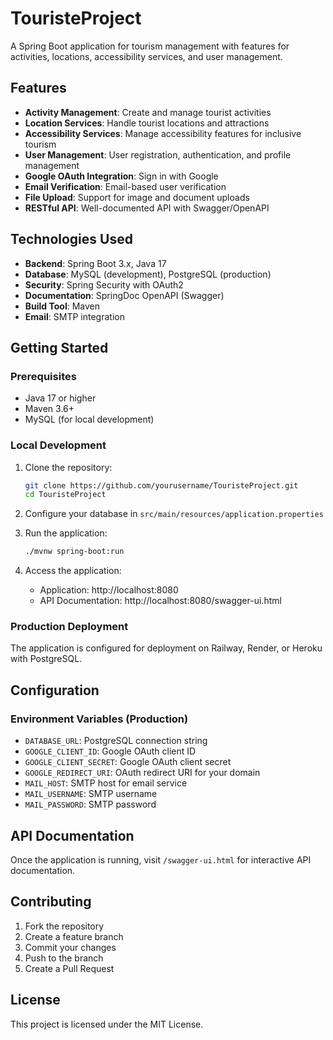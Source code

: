# TouristeProject

A Spring Boot application for tourism management with features for activities, locations, accessibility services, and user management.

## Features

- **Activity Management**: Create and manage tourist activities
- **Location Services**: Handle tourist locations and attractions
- **Accessibility Services**: Manage accessibility features for inclusive tourism
- **User Management**: User registration, authentication, and profile management
- **Google OAuth Integration**: Sign in with Google
- **Email Verification**: Email-based user verification
- **File Upload**: Support for image and document uploads
- **RESTful API**: Well-documented API with Swagger/OpenAPI

## Technologies Used

- **Backend**: Spring Boot 3.x, Java 17
- **Database**: MySQL (development), PostgreSQL (production)
- **Security**: Spring Security with OAuth2
- **Documentation**: SpringDoc OpenAPI (Swagger)
- **Build Tool**: Maven
- **Email**: SMTP integration

## Getting Started

### Prerequisites

- Java 17 or higher
- Maven 3.6+
- MySQL (for local development)

### Local Development

1. Clone the repository:

   ```bash
   git clone https://github.com/yourusername/TouristeProject.git
   cd TouristeProject
   ```

2. Configure your database in `src/main/resources/application.properties`

3. Run the application:

   ```bash
   ./mvnw spring-boot:run
   ```

4. Access the application:
   - Application: http://localhost:8080
   - API Documentation: http://localhost:8080/swagger-ui.html

### Production Deployment

The application is configured for deployment on Railway, Render, or Heroku with PostgreSQL.

## Configuration

### Environment Variables (Production)

- `DATABASE_URL`: PostgreSQL connection string
- `GOOGLE_CLIENT_ID`: Google OAuth client ID
- `GOOGLE_CLIENT_SECRET`: Google OAuth client secret
- `GOOGLE_REDIRECT_URI`: OAuth redirect URI for your domain
- `MAIL_HOST`: SMTP host for email service
- `MAIL_USERNAME`: SMTP username
- `MAIL_PASSWORD`: SMTP password

## API Documentation

Once the application is running, visit `/swagger-ui.html` for interactive API documentation.

## Contributing

1. Fork the repository
2. Create a feature branch
3. Commit your changes
4. Push to the branch
5. Create a Pull Request

## License

This project is licensed under the MIT License.
